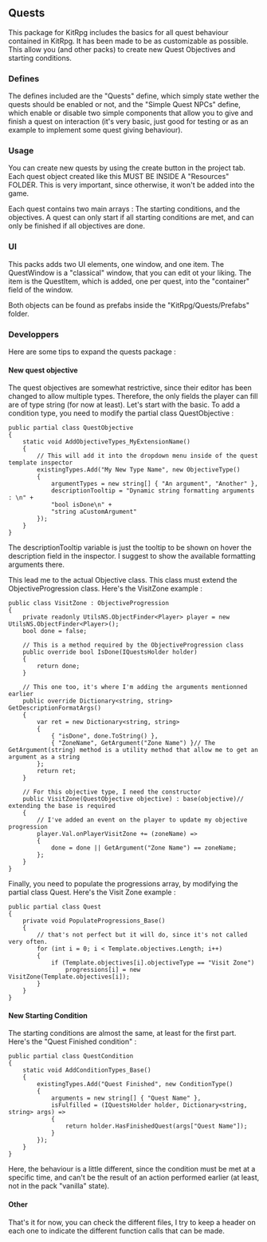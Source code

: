 ## Quests

This package for KitRpg includes the basics for all quest behaviour contained in KitRpg. It has been made to be as customizable as possible. This allow you (and other packs) to create new Quest Objectives and starting conditions.

### Defines

The defines included are the "Quests" define, which simply state wether the quests should be enabled or not, and the "Simple Quest NPCs" define, which enable or disable two simple components that allow you to give and finish a quest on interaction (it's very basic, just good for testing or as an example to implement some quest giving behaviour).

### Usage

You can create new quests by using the create button in the project tab. Each quest object created like this MUST BE INSIDE A "Resources" FOLDER. This is very important, since otherwise, it won't be added into the game.

Each quest contains two main arrays : The starting conditions, and the objectives. A quest can only start if all starting conditions are met, and can only be finished if all objectives are done.

### UI

This packs adds two UI elements, one window, and one item. The QuestWindow is a "classical" window, that you can edit ot your liking. The item is the QuestItem, which is added, one per quest, into the "container" field of the window.

Both objects can be found as prefabs inside the "KitRpg/Quests/Prefabs" folder.

### Developpers

Here are some tips to expand the quests package : 

#### New quest objective

The quest objectives are somewhat restrictive, since their editor has been changed to allow multiple types. Therefore, the only fields the player can fill are of type string (for now at least). Let's start with the basic. To add a condition type, you need to modify the partial class QuestObjective : 

    public partial class QuestObjective
    {
        static void AddObjectiveTypes_MyExtensionName()
        {
            // This will add it into the dropdown menu inside of the quest template inspector
            existingTypes.Add("My New Type Name", new ObjectiveType()
            {
                argumentTypes = new string[] { "An argument", "Another" },
                descriptionTooltip = "Dynamic string formatting arguments : \n" +
                "bool isDone\n" + 
                "string aCustomArgument"
            });
        }
    }
    
The descriptionTooltip variable is just the tooltip to be shown on hover the description field in the inspector. I suggest to show the available formatting arguments there.

This lead me to the actual Objective class. This class must extend the ObjectiveProgression class. Here's the VisitZone example :

    public class VisitZone : ObjectiveProgression
    {
        private readonly UtilsNS.ObjectFinder<Player> player = new UtilsNS.ObjectFinder<Player>();
        bool done = false;
        
        // This is a method required by the ObjectiveProgression class
        public override bool IsDone(IQuestsHolder holder)
        {
            return done;
        }
        
        // This one too, it's where I'm adding the arguments mentionned earlier
        public override Dictionary<string, string> GetDescriptionFormatArgs()
        {
            var ret = new Dictionary<string, string>
            {
                { "isDone", done.ToString() },
                { "ZoneName", GetArgument("Zone Name") }// The GetArgument(string) method is a utility method that allow me to get an argument as a string
            };
            return ret;
        }
        
        // For this objective type, I need the constructor
        public VisitZone(QuestObjective objective) : base(objective)// extending the base is required
        {
            // I've added an event on the player to update my objective progression
            player.Val.onPlayerVisitZone += (zoneName) =>
            {
                done = done || GetArgument("Zone Name") == zoneName;
            };
        }
    }
    
Finally, you need to populate the progressions array, by modifying the partial class Quest. Here's the Visit Zone example :

    public partial class Quest
    {
        private void PopulateProgressions_Base()
        {
            // that's not perfect but it will do, since it's not called very often.
            for (int i = 0; i < Template.objectives.Length; i++)
            {
                if (Template.objectives[i].objectiveType == "Visit Zone")
                    progressions[i] = new VisitZone(Template.objectives[i]);
            }
        }
    }


#### New Starting Condition

The starting conditions are almost the same, at least for the first part. Here's the "Quest Finished condition" :

    public partial class QuestCondition
    {
        static void AddConditionTypes_Base()
        {
            existingTypes.Add("Quest Finished", new ConditionType()
            {
                arguments = new string[] { "Quest Name" },
                isFulfilled = (IQuestsHolder holder, Dictionary<string, string> args) =>
                {
                    return holder.HasFinishedQuest(args["Quest Name"]);
                }
            });
        }
    }
    
Here, the behaviour is a little different, since the condition must be met at a specific time, and can't be the result of an action performed earlier (at least, not in the pack "vanilla" state).

#### Other

That's it for now, you can check the different files, I try to keep a header on each one to indicate the different function calls that can be made.

